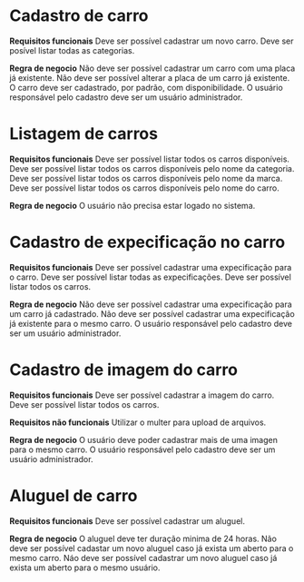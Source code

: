 # Cadastro de carro
**Requisitos funcionais**
  Deve ser possível cadastrar um novo carro.
  Deve ser posível listar todas as categorias.

**Regra de negocio** 
  Não deve ser possível cadastrar um carro com uma placa já existente.
  Não deve ser possível alterar a placa de um carro já existente.
  O carro deve ser cadastrado, por padrão, com disponibilidade.
  O usuário responsável pelo cadastro deve ser um usuário administrador.

# Listagem de carros

**Requisitos funcionais**
  Deve ser possível listar todos os carros disponíveis.
  Deve ser possível listar todos os carros disponíveis pelo nome da categoria.
  Deve ser possível listar todos os carros disponíveis pelo nome da marca.
  Deve ser possível listar todos os carros disponíveis pelo nome do carro.


**Regra de negocio**
  O usuário não precisa estar logado no sistema.


# Cadastro de expecificação no carro

**Requisitos funcionais**
  Deve ser possível cadastrar uma expecificação para o carro.
  Deve ser possível listar todas as expecificações.
  Deve ser possível listar todos os carros.

**Regra de negocio**
  Não deve ser possível cadastrar uma expecificação para um carro já cadastrado.
  Não deve ser possível cadastrar uma expecificação já existente para o mesmo carro.
  O usuário responsável pelo cadastro deve ser um usuário administrador.

# Cadastro de imagem do carro

**Requisitos funcionais**
  Deve ser possível cadastrar a imagem do carro.
  Deve ser possível listar todos os carros.

**Requisitos não funcionais**
  Utilizar o multer para upload de arquivos.

**Regra de negocio**
  O usuário deve poder cadastrar mais de uma imagen para o mesmo carro.
  O usuário responsável pelo cadastro deve ser um usuário administrador.

# Aluguel de carro

**Requisitos funcionais**
  Deve ser possível cadastrar um aluguel.

**Regra de negocio**
O aluguel deve ter duração minima de 24 horas.
Não deve ser possível cadastar um novo aluguel caso já exista um aberto para o mesmo carro.
Náo deve ser possível cadastrar um novo aluguel caso já exista um aberto para o mesmo usuário.